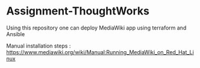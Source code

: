 # Assignment-ThoughtWorks

Using this repository one can deploy MediaWiki app using terraform and Ansible

Manual installation steps : https://www.mediawiki.org/wiki/Manual:Running_MediaWiki_on_Red_Hat_Linux 
